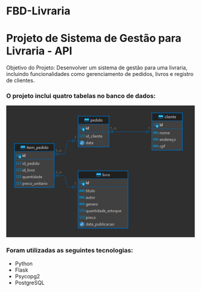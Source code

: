 # FBD-Livraria
# Projeto de Sistema de Gestão para Livraria - API

Objetivo do Projeto:
Desenvolver um sistema de gestão para uma livraria, incluindo funcionalidades como gerenciamento de pedidos, livros e registro de clientes.

### O projeto inclui quatro tabelas no banco de dados:
  
![Ilustração do SQL](tabelas.png)

### Foram utilizadas as seguintes tecnologias:
- Python
- Flask
- Psycopg2
- PostgreSQL
 

